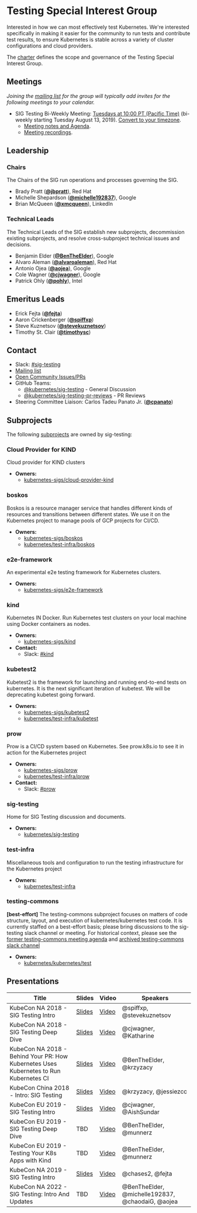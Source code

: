 <!---
This is an autogenerated file!

Please do not edit this file directly, but instead make changes to the
sigs.yaml file in the project root.

To understand how this file is generated, see https://git.k8s.io/community/generator/README.md
--->
# Testing Special Interest Group

Interested in how we can most effectively test Kubernetes. We're interested specifically in making it easier for the community to run tests and contribute test results, to ensure Kubernetes is stable across a variety of cluster configurations and cloud providers.

The [charter](charter.md) defines the scope and governance of the Testing Special Interest Group.

## Meetings
*Joining the [mailing list](https://groups.google.com/forum/#!forum/kubernetes-sig-testing) for the group will typically add invites for the following meetings to your calendar.*
* SIG Testing Bi-Weekly Meeting: [Tuesdays at 10:00 PT (Pacific Time)](https://zoom.us/j/135450138?pwd=WGJyaVZzekJCWFBTMGJGTXVjUFJaUT09) (bi-weekly starting Tuesday August 13, 2019). [Convert to your timezone](http://www.thetimezoneconverter.com/?t=10:00&tz=PT%20%28Pacific%20Time%29).
  * [Meeting notes and Agenda](https://bit.ly/k8s-sig-testing-notes).
  * [Meeting recordings](https://bit.ly/k8s-sig-testing-videos).

## Leadership

### Chairs
The Chairs of the SIG run operations and processes governing the SIG.

* Brady Pratt (**[@jbpratt](https://github.com/jbpratt)**), Red Hat
* Michelle Shepardson (**[@michelle192837](https://github.com/michelle192837)**), Google
* Brian McQueen (**[@xmcqueen](https://github.com/xmcqueen)**), LinkedIn

### Technical Leads
The Technical Leads of the SIG establish new subprojects, decommission existing
subprojects, and resolve cross-subproject technical issues and decisions.

* Benjamin Elder (**[@BenTheElder](https://github.com/BenTheElder)**), Google
* Alvaro Aleman (**[@alvaroaleman](https://github.com/alvaroaleman)**), Red Hat
* Antonio Ojea (**[@aojea](https://github.com/aojea)**), Google
* Cole Wagner (**[@cjwagner](https://github.com/cjwagner)**), Google
* Patrick Ohly (**[@pohly](https://github.com/pohly)**), Intel

## Emeritus Leads

* Erick Fejta (**[@fejta](https://github.com/fejta)**)
* Aaron Crickenberger (**[@spiffxp](https://github.com/spiffxp)**)
* Steve Kuznetsov (**[@stevekuznetsov](https://github.com/stevekuznetsov)**)
* Timothy St. Clair (**[@timothysc](https://github.com/timothysc)**)

## Contact
- Slack: [#sig-testing](https://kubernetes.slack.com/messages/sig-testing)
- [Mailing list](https://groups.google.com/forum/#!forum/kubernetes-sig-testing)
- [Open Community Issues/PRs](https://github.com/kubernetes/community/labels/sig%2Ftesting)
- GitHub Teams:
    - [@kubernetes/sig-testing](https://github.com/orgs/kubernetes/teams/sig-testing) - General Discussion
    - [@kubernetes/sig-testing-pr-reviews](https://github.com/orgs/kubernetes/teams/sig-testing-pr-reviews) - PR Reviews
- Steering Committee Liaison: Carlos Tadeu Panato Jr. (**[@cpanato](https://github.com/cpanato)**)

## Subprojects

The following [subprojects][subproject-definition] are owned by sig-testing:
### Cloud Provider for KIND
Cloud provider for KIND clusters
- **Owners:**
  - [kubernetes-sigs/cloud-provider-kind](https://github.com/kubernetes-sigs/cloud-provider-kind/blob/main/OWNERS)
### boskos
Boskos is a resource manager service that handles different kinds of resources and transitions between different states. We use it on the Kubernetes project to manage pools of GCP projects for CI/CD.
- **Owners:**
  - [kubernetes-sigs/boskos](https://github.com/kubernetes-sigs/boskos/blob/master/OWNERS)
  - [kubernetes/test-infra/boskos](https://github.com/kubernetes/test-infra/blob/master/boskos/OWNERS)
### e2e-framework
An experimental e2e testing framework for Kubernetes clusters.
- **Owners:**
  - [kubernetes-sigs/e2e-framework](https://github.com/kubernetes-sigs/e2e-framework/blob/main/OWNERS)
### kind
Kubernetes IN Docker. Run Kubernetes test clusters on your local machine using Docker containers as nodes.
- **Owners:**
  - [kubernetes-sigs/kind](https://github.com/kubernetes-sigs/kind/blob/main/OWNERS)
- **Contact:**
  - Slack: [#kind](https://kubernetes.slack.com/messages/kind)
### kubetest2
Kubetest2 is the framework for launching and running end-to-end tests on kubernetes.
It is the next significant iteration of kubetest. We will be deprecating kubetest going forward.
- **Owners:**
  - [kubernetes-sigs/kubetest2](https://github.com/kubernetes-sigs/kubetest2/blob/master/OWNERS)
  - [kubernetes/test-infra/kubetest](https://github.com/kubernetes/test-infra/blob/master/kubetest/OWNERS)
### prow
Prow is a CI/CD system based on Kubernetes. See prow.k8s.io to see it in action for the Kubernetes project
- **Owners:**
  - [kubernetes-sigs/prow](https://github.com/kubernetes-sigs/prow/blob/main/OWNERS)
  - [kubernetes/test-infra/prow](https://github.com/kubernetes/test-infra/blob/master/prow/OWNERS)
- **Contact:**
  - Slack: [#prow](https://kubernetes.slack.com/messages/prow)
### sig-testing
Home for SIG Testing discussion and documents.
- **Owners:**
  - [kubernetes/sig-testing](https://github.com/kubernetes/sig-testing/blob/master/OWNERS)
### test-infra
Miscellaneous tools and configuration to run the testing infrastructure for the Kubernetes project
- **Owners:**
  - [kubernetes/test-infra](https://github.com/kubernetes/test-infra/blob/master/OWNERS)
### testing-commons
**[best-effort]** The testing-commons subproject focuses on matters of code structure, layout, and execution of kubernetes/kubernetes test code. It is currently staffed on a best-effort basis; please bring discussions to the sig-testing slack channel or meeting. For historical context, please see the [former testing-commons meeting agenda](https://docs.google.com/document/d/1TOC8vnmlkWw6HRNHoe5xSv5-qv7LelX6XK3UVCHuwb0/edit) and [archived testing-commons slack channel](https://kubernetes.slack.com/archives/C9NK9KFFW)
- **Owners:**
  - [kubernetes/kubernetes/test](https://github.com/kubernetes/kubernetes/blob/master/test/OWNERS)

[subproject-definition]: https://github.com/kubernetes/community/blob/master/governance.md#subprojects
[working-group-definition]: https://github.com/kubernetes/community/blob/master/governance.md#working-groups
<!-- BEGIN CUSTOM CONTENT -->

## Presentations

| Title | Slides | Video | Speakers |
| ----- | ------ | ----- | -------- |
| KubeCon NA 2018 - SIG Testing Intro | [Slides](https://docs.google.com/presentation/d/1HOQ2df_AT-vIuz-JNaJol2oiGq84m50h9T49_5WgEaI/edit?usp=sharing) | [Video](https://www.youtube.com/watch?v=7-_O41W3FRU) | @spiffxp, @stevekuznetsov |
| KubeCon NA 2018 - SIG Testing Deep Dive | [Slides](https://static.sched.com/hosted_files/kccna18/9b/Kubecon%20Seattle%20SIG-Testing%20Deep%20Dive%20%281%29.pdf) | [Video](https://www.youtube.com/watch?v=1rwiKDTJILY) | @cjwagner, @Katharine |
| KubeCon NA 2018 - Behind Your PR: How Kubernetes Uses Kubernetes to Run Kubernetes CI | [Slides](https://static.sched.com/hosted_files/kccna18/3e/KubeCon%20Seattle%20Talk.pdf) | [Video](https://www.youtube.com/watch?v=pz0lpl6h-Gc) | @BenTheElder, @krzyzacy |
| KubeCon China 2018 - Intro: SIG Testing | [Slides](https://static.sched.com/hosted_files/kccncchina2018english/97/KubeCon%20China%20SIG%20Testing%20Intro%20%281%29.pdf) | [Video](https://www.youtube.com/watch?v=WFvC_VdkDFk) | @krzyzacy, @jessiezcc |
| KubeCon EU 2019 - SIG Testing Intro | [Slides](https://static.sched.com/hosted_files/kccnceu19/c8/SIG-Testing%20Intro%20Kubecon%20EU%202019.pdf) | [Video](https://www.youtube.com/watch?v=_uO5gHVTzF8) | @cjwagner, @AishSundar |
| KubeCon EU 2019 - SIG Testing Deep Dive | TBD | [Video](https://www.youtube.com/watch?v=6m9frvTxK0o) | @BenTheElder, @munnerz |
| KubeCon EU 2019 - Testing Your K8s Apps with Kind | TBD | [Video](https://www.youtube.com/watch?v=8KtmevMFfxA) | @BenTheElder, @munnerz | 
| KubeCon NA 2019 - SIG Testing Intro | [Slides](https://static.sched.com/hosted_files/kccncna19/50/Sig-Testing%20Intro%20Presentation.pdf) | [Video](https://www.youtube.com/watch?v=ER1H9OPPYew) | @chases2, @fejta
| KubeCon NA 2022 - SIG Testing: Intro And Updates | TBD | [Video](https://www.youtube.com/watch?v=K1m0RHE5uZo) | @BenTheElder, @michelle192837, @chaodaiG, @aojea



<!-- END CUSTOM CONTENT -->
